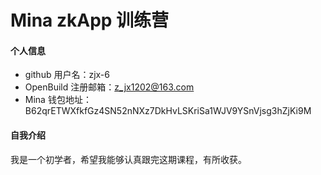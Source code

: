 # Mina zkApp 训练营


#### 个人信息

- github 用户名：zjx-6
- OpenBuild 注册邮箱：z_jx1202@163.com
- Mina 钱包地址：B62qrETWXfkfGz4SN52nNXz7DkHvLSKriSa1WJV9YSnVjsg3hZjKi9M

#### 自我介绍

我是一个初学者，希望我能够认真跟完这期课程，有所收获。